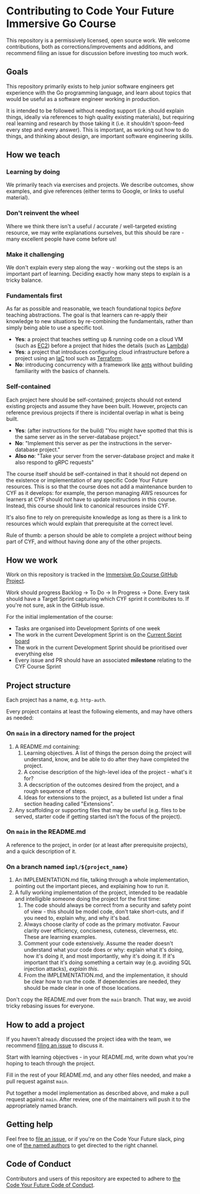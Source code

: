 <!--forhugo
+++
title="Contributing"
+++
forhugo-->

# Contributing to Code Your Future Immersive Go Course

This repository is a permissively licensed, open source work. We welcome contributions, both as corrections/improvements and additions, and recommend filing an issue for discussion before investing too much work.

## Goals

This repository primarily exists to help junior software engineers get experience with the Go programming language, and learn about topics that would be useful as a software engineer working in production.

It is intended to be followed without needing support (i.e. should explain things, ideally via references to high quality existing materials), but requiring real learning and research by those taking it (i.e. it shouldn't spoon-feed every step and every answer). This is important, as working out how to do things, and thinking about design, are important software engineering skills.

## How we teach

### Learning by doing

We primarily teach via exercises and projects. We describe outcomes, show examples, and give references (either terms to Google, or links to useful material).

### Don't reinvent the wheel

Where we think there isn't a useful / accurate / well-targeted existing resource, we may write explanations ourselves, but this should be rare - many excellent people have come before us!

### Make it challenging

We don't explain every step along the way - working out the steps is an important part of learning. Deciding exactly how many steps to explain is a tricky balance.

### Fundamentals first

As far as possible and reasonable, we teach foundational topics _before_ teaching abstractions. The goal is that learners can re-apply their knowledge to new situations by re-combining the fundamentals, rather than simply being able to use a specific tool.

- **Yes**: a project that teaches setting up & running code on a cloud VM (such as [EC2](https://aws.amazon.com/ec2/)) before a project that hides the details (such as [Lambda](https://aws.amazon.com/lambda/))
- **Yes**: a project that introduces configuring cloud infrastructure before a project using an [IaC](https://en.m.wikipedia.org/wiki/Infrastructure_as_code) tool such as [Terraform](https://www.terraform.io/).
- **No**: introducing concurrency with a framework like [ants](https://github.com/panjf2000/ants) without building familiarity with the basics of channels.

### Self-contained

Each project here should be self-contained; projects should not extend existing projects and assume they have been built. However, projects can reference previous projects if there is incidental overlap in what is being built.

- **Yes**: (after instructions for the build) "You might have spotted that this is the same server as in the server-database project."
- **No**: "Implement this server as per the instructions in the server-database project."
- **Also no**: "Take your server from the server-database project and make it also respond to gRPC requests"

The course itself should be self-contained in that it should not depend on the existence or implementation of any specific Code Your Future resources. This is so that the course does not add a maintenance burden to CYF as it develops: for example, the person managing AWS resources for learners at CYF should _not_ have to update instructions in this course. Instead, this course should link to canonical resources inside CYF.

It's also fine to rely on prerequisite knowledge as long as there is a link to resources which would explain that prerequisite at the correct level.

Rule of thumb: a person should be able to complete a project _without_ being part of CYF, and without having done any of the other projects.

## How we work

Work on this repository is tracked in the [Immersive Go Course GitHub Project](https://github.com/orgs/CodeYourFuture/projects/20).

Work should progress Backlog -> To Do -> In Progress -> Done. Every task should have a Target Sprint capturing which CYF sprint it contributes to. If you're not sure, ask in the GitHub issue.

For the initial implementation of the course:

- Tasks are organised into Development Sprints of one week
- The work in the current Development Sprint is on the [Current Sprint board](https://github.com/orgs/CodeYourFuture/projects/20/views/2)
- The work in the current Development Sprint should be prioritised over everything else
- Every issue and PR should have an associated **milestone** relating to the CYF Course Sprint

## Project structure

Each project has a name, e.g. `http-auth`.

Every project contains at least the following elements, and may have others as needed:

### On `main` in a directory named for the project

1. A README.md containing:
   1. Learning objectives. A list of things the person doing the project will understand, know, and be able to do after they have completed the project.
   1. A concise description of the high-level idea of the project - what's it for?
   1. A decscription of the outcomes desired from the project, and a rough sequence of steps.
   1. Ideas for extensions to the project, as a bulleted list under a final section heading called "Extensions".
1. Any scaffolding or supporting files that may be useful (e.g. files to be served, starter code if getting started isn't the focus of the project).

### On `main` in the README.md

A reference to the project, in order (or at least after prerequisite projects), and a quick description of it.

### On a branch named `impl/${project_name}`

1. An IMPLEMENTATION.md file, talking through a whole implementation, pointing out the important pieces, and explaining how to run it.
1. A fully working implementation of the project, intended to be readable and intelligible someone doing the project for the first time:
   1. The code should always be correct from a security and safety point of view - this should be model code, don't take short-cuts, and if you need to, explain why, and why it's bad.
   1. Always choose clarity of code as the primary motivator. Favour clarity over efficiency, conciseness, cuteness, cleverness, etc. These are learning examples.
   1. Comment your code extensively. Assume the reader doesn't understand what your code does or why: explain what it's doing, how it's doing it, and most importantly, why it's doing it. If it's important that it's doing something a certain way (e.g. avoiding SQL injection attacks), _explain this_.
   1. From the IMPLEMENTATION.md, and the implementation, it should be clear how to run the code. If dependencies are needed, they should be made clear in one of those locations.

Don't copy the README.md over from the `main` branch. That way, we avoid tricky rebasing issues for everyone.

## How to add a project

If you haven't already discussed the project idea with the team, we recommend [filing an issue](https://github.com/CodeYourFuture/immersive-go-course/issues/new) to discuss it.

Start with learning objectives - in your README.md, write down what you're hoping to teach through the project.

Fill in the rest of your README.md, and any other files needed, and make a pull request against `main`.

Put together a model implementation as described above, and make a pull request against `main`. After review, one of the maintainers will push it to the appropriately named branch.

## Getting help

Feel free to [file an issue](https://github.com/CodeYourFuture/immersive-go-course/issues/new), or if you're on the Code Your Future slack, ping one of [the named authors](https://github.com/CodeYourFuture/immersive-go-course#authors) to get directed to the right channel.

## Code of Conduct

Contributors and users of this repository are expected to adhere to [the Code Your Future Code of Conduct](https://codeyourfuture.io/about/code-of-conduct/).

